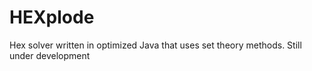 # HEXplode
Hex solver written in optimized Java that uses set theory methods. Still under development
